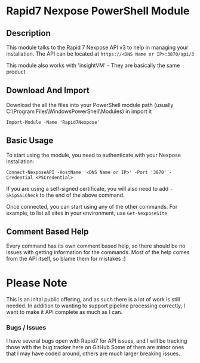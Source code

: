 # Rapid7 Nexpose PowerShell Module
## Description
This module talks to the Rapid 7 Nexpose API v3 to help in managing your installation.
The API can be located at `https://<DNS Name or IP>:3870/api/3`

This module also works with 'insightVM' - They are basically the same product


## Download And Import
Download the all the files into your PowerShell module path (usually C:\Program Files\WindowsPowerShell\Modules) in import it

`Import-Module -Name 'Rapid7Nexpose'`

## Basic Usage
To start using the module, you need to authenticate with your Nexpose installation:

`Connect-NexposeAPI -HostName '<DNS Name or IP>' -Port '3870' -Credential <PSCredential>`

If you are using a self-signed certificate, you will also need to add `-SkipSSLCheck` to the end of the above command.

Once connected, you can start using any of the other commands.
For example, to list all sites in your environment, use `Get-NexposeSite`

## Comment Based Help
Every command has its own comment based help, so there should be no issues with getting information for the commands.
Most of the help comes from the API itself, so blame them for mistakes  :)


# Please Note
This is an inital public offering, and as such there is a lot of work is still needed.
In addition to wanting to support pipeline processing correctly, I want to make it API complete as much as I can.

### Bugs / Issues
I have several bugs open with Rapid7 for API issues, and I will be tracking those with the bug tracker here on GitHub
Some of them are minor ones that I may have coded around, others are much larger breaking issues.


